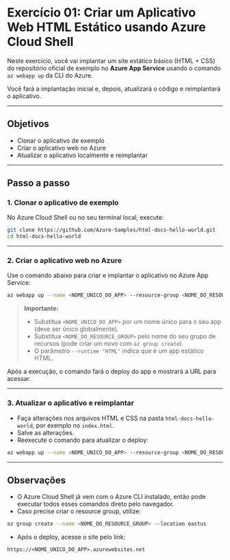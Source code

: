 # Exercício 01: Criar um Aplicativo Web HTML Estático usando Azure Cloud Shell

Neste exercício, você vai implantar um site estático básico (HTML + CSS) do repositório oficial de exemplo no **Azure App Service** usando o comando `az webapp up` da CLI do Azure.

Você fará a implantação inicial e, depois, atualizará o código e reimplantará o aplicativo.

---

## Objetivos

* Clonar o aplicativo de exemplo
* Criar o aplicativo web no Azure
* Atualizar o aplicativo localmente e reimplantar

---

## Passo a passo

### 1. Clonar o aplicativo de exemplo

No Azure Cloud Shell ou no seu terminal local, execute:

```bash
git clone https://github.com/Azure-Samples/html-docs-hello-world.git
cd html-docs-hello-world
```

---

### 2. Criar o aplicativo web no Azure

Use o comando abaixo para criar e implantar o aplicativo no Azure App Service:

```bash
az webapp up --name <NOME_UNICO_DO_APP> --resource-group <NOME_DO_RESOURCE_GROUP> --runtime "HTML"
```

> **Importante:**
>
> * Substitua `<NOME_UNICO_DO_APP>` por um nome único para o seu app (deve ser único globalmente).
> * Substitua `<NOME_DO_RESOURCE_GROUP>` pelo nome do seu grupo de recursos (pode criar um novo com `az group create`).
> * O parâmetro `--runtime "HTML"` indica que é um app estático HTML.

Após a execução, o comando fará o deploy do app e mostrará a URL para acessar.

---

### 3. Atualizar o aplicativo e reimplantar

* Faça alterações nos arquivos HTML e CSS na pasta `html-docs-hello-world`, por exemplo no `index.html`.
* Salve as alterações.
* Reexecute o comando para atualizar o deploy:

```bash
az webapp up --name <NOME_UNICO_DO_APP> --resource-group <NOME_DO_RESOURCE_GROUP> --runtime "HTML"
```

---

## Observações

* O Azure Cloud Shell já vem com o Azure CLI instalado, então pode executar todos esses comandos direto pelo navegador.
* Caso precise criar o resource group, utilize:

```bash
az group create --name <NOME_DO_RESOURCE_GROUP> --location eastus
```

* Após o deploy, acesse o site pelo link:

```
https://<NOME_UNICO_DO_APP>.azurewebsites.net
```
